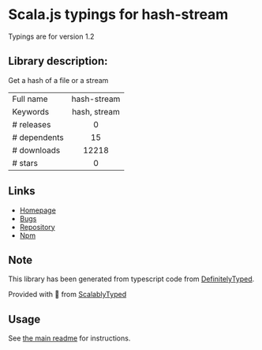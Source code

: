 
# Scala.js typings for hash-stream

Typings are for version 1.2

## Library description:
Get a hash of a file or a stream

|                    |                 |
| ------------------ | :-------------: |
| Full name          | hash-stream |
| Keywords           | hash, stream |
| # releases         | 0 |
| # dependents       | 15 |
| # downloads        | 12218 |
| # stars            | 0 |

## Links
- [Homepage](https://github.com/stream-utils/hash-stream#readme)
- [Bugs](https://github.com/stream-utils/hash-stream/issues)
- [Repository](https://github.com/stream-utils/hash-stream)
- [Npm](https://www.npmjs.com/package/hash-stream)
    


## Note
This library has been generated from typescript code from [DefinitelyTyped](https://definitelytyped.org).

Provided with :purple_heart: from [ScalablyTyped](https://github.com/oyvindberg/ScalablyTyped)

## Usage
See [the main readme](../../readme.md) for instructions.


